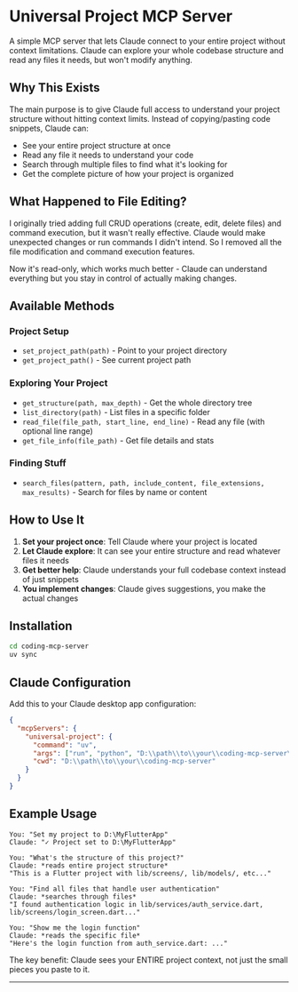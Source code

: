 # Universal Project MCP Server

A simple MCP server that lets Claude connect to your entire project without context limitations. Claude can explore your whole codebase structure and read any files it needs, but won't modify anything.

## Why This Exists

The main purpose is to give Claude full access to understand your project structure without hitting context limits. Instead of copying/pasting code snippets, Claude can:

- See your entire project structure at once
- Read any file it needs to understand your code
- Search through multiple files to find what it's looking for
- Get the complete picture of how your project is organized

## What Happened to File Editing?

I originally tried adding full CRUD operations (create, edit, delete files) and command execution, but it wasn't really effective. Claude would make unexpected changes or run commands I didn't intend. So I removed all the file modification and command execution features.

Now it's read-only, which works much better - Claude can understand everything but you stay in control of actually making changes.

## Available Methods

### Project Setup
- `set_project_path(path)` - Point to your project directory
- `get_project_path()` - See current project path

### Exploring Your Project
- `get_structure(path, max_depth)` - Get the whole directory tree
- `list_directory(path)` - List files in a specific folder
- `read_file(file_path, start_line, end_line)` - Read any file (with optional line range)
- `get_file_info(file_path)` - Get file details and stats

### Finding Stuff
- `search_files(pattern, path, include_content, file_extensions, max_results)` - Search for files by name or content

## How to Use It

1. **Set your project once**: Tell Claude where your project is located
2. **Let Claude explore**: It can see your entire structure and read whatever files it needs
3. **Get better help**: Claude understands your full codebase context instead of just snippets
4. **You implement changes**: Claude gives suggestions, you make the actual changes

## Installation

```bash
cd coding-mcp-server
uv sync
```

## Claude Configuration

Add this to your Claude desktop app configuration:

```json
{
  "mcpServers": {
    "universal-project": {
      "command": "uv",
      "args": ["run", "python", "D:\\path\\to\\your\\coding-mcp-server\\server_mcp.py"],
      "cwd": "D:\\path\\to\\your\\coding-mcp-server"
    }
  }
}
```

## Example Usage

```
You: "Set my project to D:\MyFlutterApp"
Claude: "✓ Project set to D:\MyFlutterApp"

You: "What's the structure of this project?"
Claude: *reads entire project structure*
"This is a Flutter project with lib/screens/, lib/models/, etc..."

You: "Find all files that handle user authentication"
Claude: *searches through files*
"I found authentication logic in lib/services/auth_service.dart, lib/screens/login_screen.dart..."

You: "Show me the login function"
Claude: *reads the specific file*
"Here's the login function from auth_service.dart: ..."
```

The key benefit: Claude sees your ENTIRE project context, not just the small pieces you paste to it.

---
